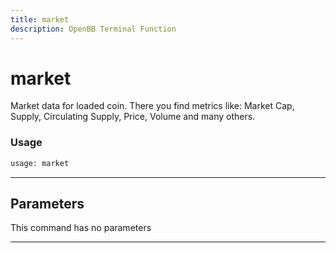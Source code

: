 ```yaml
---
title: market
description: OpenBB Terminal Function
---
```


# market

Market data for loaded coin. There you find metrics like: Market Cap, Supply, Circulating Supply, Price, Volume and many others.

### Usage

```python
usage: market
```

---

## Parameters

This command has no parameters

---

